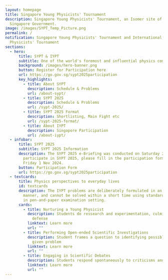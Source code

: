 ```yaml
---
layout: homepage
title: Singapore Young Physicists' Tournament
description: Singapore Young Physicists' Tournament, an Isomer site of the
  Singapore Government.
image: /images/SYPT_Temp_Picture.png
permalink: /
notification: Singapore Young Physicists' Tournament and International Young
  Physicists' Tournament
sections:
  - hero:
      title: SYPT & IYPT
      subtitle: One of the world's foremost and influential physics competitions
      background: /images/hero-banner.png
      button: Register for Participation here
      url: https://go.gov.sg/sypt2025participation
      key_highlights:
        - title: About SYPT
          description: Schedule & Problems
          url: /about-sypt/
        - title: SYPT 2025
          description: Schedule & Problems
          url: /sypt-2025/
        - title: SYPT 2025 Format
          description: Shortlisting, Main Fight etc
          url: /sypt-2025-format/
        - title: About IYPT
          description: Singapore Participation
          url: /about-iypt/
  - infobar:
      title: SYPT 2025
      subtitle: SYPT 2025 Information
      description: The SYPT 2025 e-Briefing was conducted on Saturday 24 Aug 2024. To
        participate in SYPT 2025, please fill in the participation form by
        Friday 1 Nov 2024.
      button: Participation Form
      url: https://go.gov.sg/sypt2025participation
  - textcards:
      title: Physics perspectives to everyday lives
      id: textcards
      description: The IYPT problems are deliberately formulated in an open-ended
        manner, and cannot be solved within a short time using standard methods
        in pen-and-paper examination setting.
      cards:
        - title: Nurturing a Young Physicist
          description: Students do ressearch and experimentation, culminating in an oral
            defense
          linktext: Learn more
          url: ""
        - title: Performing Open-ended Scientific Investigations
          description: Student frames a question to identifying possible solutions for a
            given problem
          linktext: Learn more
          url: ""
        - title: Engaging in Scientific Debates
          description: Students respond spontaneously to criticisms and counter-solutions
          linktext: Learn more
          url: ""
---
```

